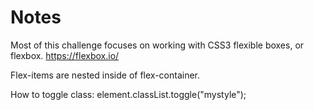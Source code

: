 # Notes

Most of this challenge focuses on working with CSS3 flexible boxes, or flexbox.
https://flexbox.io/

Flex-items are nested inside of flex-container.

How to toggle class: element.classList.toggle("mystyle");
